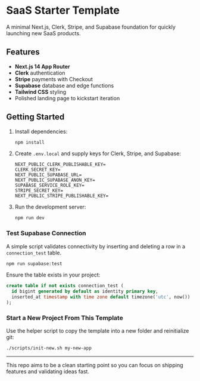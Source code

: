 # SaaS Starter Template

A minimal Next.js, Clerk, Stripe, and Supabase foundation for quickly launching new SaaS products.

## Features

- **Next.js 14 App Router**
- **Clerk** authentication
- **Stripe** payments with Checkout
- **Supabase** database and edge functions
- **Tailwind CSS** styling
- Polished landing page to kickstart iteration

## Getting Started

1. Install dependencies:

   ```bash
   npm install
   ```

2. Create `.env.local` and supply keys for Clerk, Stripe, and Supabase:

   ```env
   NEXT_PUBLIC_CLERK_PUBLISHABLE_KEY=
   CLERK_SECRET_KEY=
   NEXT_PUBLIC_SUPABASE_URL=
   NEXT_PUBLIC_SUPABASE_ANON_KEY=
   SUPABASE_SERVICE_ROLE_KEY=
   STRIPE_SECRET_KEY=
   NEXT_PUBLIC_STRIPE_PUBLISHABLE_KEY=
   ```

3. Run the development server:

   ```bash
   npm run dev
   ```

### Test Supabase Connection

A simple script validates connectivity by inserting and deleting a row in a `connection_test` table.

```bash
npm run supabase:test
```

Ensure the table exists in your project:

```sql
create table if not exists connection_test (
  id bigint generated by default as identity primary key,
  inserted_at timestamp with time zone default timezone('utc', now())
);
```

### Start a New Project From This Template

Use the helper script to copy the template into a new folder and reinitialize git:

```bash
./scripts/init-new.sh my-new-app
```

---

This repo aims to be a clean starting point so you can focus on shipping features and validating ideas fast.

